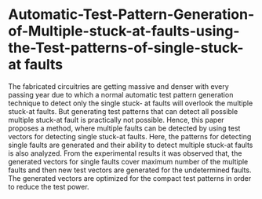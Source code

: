 # Automatic-Test-Pattern-Generation-of-Multiple-stuck-at-faults-using-the-Test-patterns-of-single-stuck-at faults

The fabricated circuitries are getting massive and denser with every passing year due to which a normal automatic test pattern generation technique to detect only the single stuck- at faults will overlook the multiple stuck-at faults. But generating test patterns that can detect all possible multiple stuck-at fault is practically not possible. Hence, this paper proposes a method, where multiple faults can be detected by using test vectors for detecting single stuck-at faults. Here, the patterns for detecting single faults are generated and their ability to detect multiple stuck-at faults is also analyzed. From the experimental results it was observed that, the generated vectors for single faults cover maximum number of the multiple faults and then new test vectors are generated for the undetermined faults. The generated vectors are optimized for the compact test patterns in order to reduce the test power.
